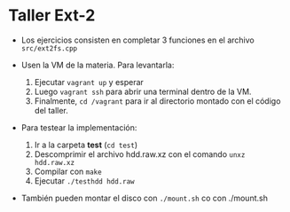 # Taller Ext-2

* Los ejercicios consisten en completar 3 funciones en el archivo `src/ext2fs.cpp`

* Usen la VM de la materia. Para levantarla:

    1. Ejecutar `vagrant up` y esperar
    2. Luego `vagrant ssh` para abrir una terminal dentro de la VM.
    3. Finalmente, `cd /vagrant` para ir al directorio montado con el código del taller.

* Para testear la implementación:

    1. Ir a la carpeta **test** (`cd test`)
    2. Descomprimir el archivo hdd.raw.xz con el comando `unxz hdd.raw.xz`
    3. Compilar con `make`
    4. Ejecutar `./testhdd hdd.raw`

* También pueden montar el disco con `./mount.sh`
  co con ./mount.sh